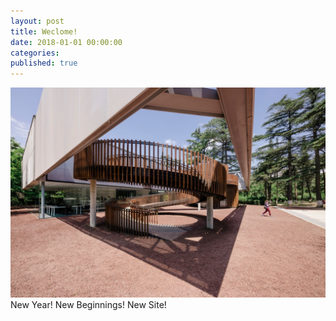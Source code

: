 ```yaml
---
layout: post
title: Weclome!
date: 2018-01-01 00:00:00
categories:
published: true
---
```



![](/uploads/versions/19679105-1362118153844061-4269301735498166812-o-1---x----1500-1000x---.jpg)New Year! New Beginnings! New Site!